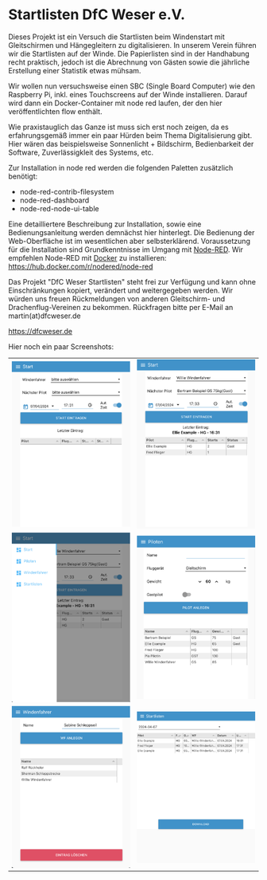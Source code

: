 # Startlisten DfC Weser e.V.

Dieses Projekt ist ein Versuch die Startlisten beim Windenstart mit Gleitschirmen und Hängegleitern zu digitalisieren.
In unserem Verein führen wir die Startlisten auf der Winde. Die Papierlisten sind in der Handhabung recht praktisch,
jedoch ist die Abrechnung von Gästen sowie die jährliche Erstellung einer Statistik etwas mühsam.

Wir wollen nun versuchsweise einen SBC (Single Board Computer) wie den Raspberry Pi, inkl. eines Touchscreens auf der Winde installieren.
Darauf wird dann ein Docker-Container mit node red laufen, der den hier veröffentlichten flow enthält.

Wie praxistauglich das Ganze ist muss sich erst noch zeigen, da es erfahrungsgemäß immer ein paar Hürden beim Thema Digitalisierung gibt.
Hier wären das beispielsweise Sonnenlicht + Bildschirm, Bedienbarkeit der Software, Zuverlässigkleit des Systems, etc.

Zur Installation in node red werden die folgenden Paletten zusätzlich benötigt:
- node-red-contrib-filesystem
- node-red-dashboard
- node-red-node-ui-table

Eine detailliertere Beschreibung zur Installation, sowie eine Bedienungsanleitung werden demnächst hier hinterlegt.
Die Bedienung der Web-Oberfläche ist im wesentlichen aber selbsterklärend. Voraussetzung für die Installation sind Grundkenntnisse
im Umgang mit [Node-RED](https://nodered.org/). Wir empfehlen Node-RED mit [Docker](https://www.docker.com/) zu installieren: https://hub.docker.com/r/nodered/node-red


Das Projekt "DfC Weser Startlisten" steht frei zur Verfügung und kann ohne Einschränkungen kopiert, verändert und weitergegeben werden.
Wir würden uns freuen Rückmeldungen von anderen Gleitschirm- und Drachenflug-Vereinen zu bekommen.
Rückfragen bitte per E-Mail an martin(at)dfcweser.de

https://dfcweser.de

Hier noch ein paar Screenshots:

<table border=0>
<tr><td><img src="img/screenshot1.png" alt="drawing" width="400"/></td>
<td><img src="img/screenshot2.png" alt="drawing" width="400"/></td></tr>
<tr><td><img src="img/screenshot3.png" alt="drawing" width="400"/>
<td><img src="img/screenshot4.png" alt="drawing" width="400"/></td></tr>
<tr><td><img src="img/screenshot5.png" alt="drawing" width="400"/></td>
<td><img src="img/screenshot6.png" alt="drawing" width="400"/></td></tr>
</table>
